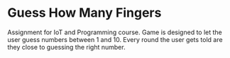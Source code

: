 # Guess How Many Fingers

Assignment for IoT and Programming course. Game is designed to let the user guess numbers between 1 and 10. Every round the user gets told are they close to guessing the right number.
